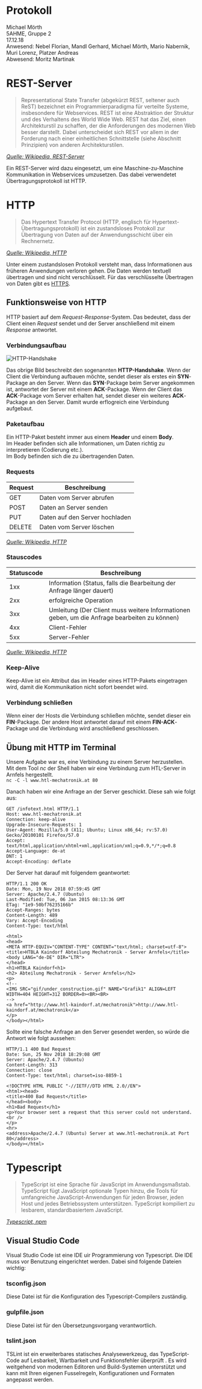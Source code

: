 # Protokoll
Michael Mörth  
5AHME, Gruppe 2  
17.12.18  
Anwesend: Nebel Florian, Mandl Gerhard, Michael Mörth, Mario Nabernik, Muri Lorenz, Platzer Andreas  
Abwesend: Moritz Martinak  

# REST-Server
> Representational State Transfer (abgekürzt REST, seltener auch ReST) bezeichnet ein Programmierparadigma für verteilte Systeme, insbesondere für Webservices. REST ist eine Abstraktion der Struktur und des Verhaltens des World Wide Web. REST hat das Ziel, einen Architekturstil zu schaffen, der die Anforderungen des modernen Web besser darstellt. Dabei unterscheidet sich REST vor allem in der Forderung nach einer einheitlichen Schnittstelle (siehe Abschnitt Prinzipien) von anderen Architekturstilen.
  
  *[Quelle: Wikipedia, REST-Server](https://de.wikipedia.org/wiki/Representational_State_Transfer)*  
  
Ein REST-Server wird dazu eingesetzt, um eine Maschine-zu-Maschine Kommunikation in Webservices umzusetzen. Das dabei verwendetet Übertragungsprotokoll ist HTTP.

# HTTP
> Das Hypertext Transfer Protocol (HTTP, englisch für Hypertext-Übertragungsprotokoll) ist ein zustandsloses Protokoll zur Übertragung von Daten auf der Anwendungsschicht über ein Rechnernetz.
  
  *[Quelle: Wikipedia, HTTP](https://de.wikipedia.org/wiki/Hypertext_Transfer_Protocol)*  

Unter einem zustandslosen Protokoll versteht man, dass Informationen aus früheren Anwendungen verloren gehen. Die Daten werden textuell übertragen und sind nicht verschlüsselt. Für das verschlüsselte Übertragen von Daten gibt es [HTTPS](https://de.wikipedia.org/wiki/Hypertext_Transfer_Protocol_Secure).

## Funktionsweise von HTTP
HTTP basiert auf dem *Request-Response*-System. Das bedeutet, dass der Client einen *Request* sendet und der Server anschließend mit einem *Response* antwortet.

### Verbindungsaufbau
![HTTP-Handshake](https://github.com/HTLMechatronics/m14-la1-sx/blob/moemim14/5AHME/HTTP_Handshake.png)

Das obrige Bild beschreibt den sogenannten **HTTP-Handshake**. Wenn der Client die Verbindung aufbauen möchte, sendet dieser als erstes ein **SYN**-Package an den Server. Wenn das **SYN**-Package beim Server angekommen ist, antwortet der Server mit einem **ACK**-Package. Wenn der Client das **ACK**-Package vom Server erhalten hat, sendet dieser ein weiteres **ACK**-Package an den Server. Damit wurde erflogreich eine Verbindung aufgebaut.

### Paketaufbau
Ein HTTP-Paket besteht immer aus einem **Header** und einem **Body**.  
Im Header befinden sich alle Informationen, um Daten richtig zu interpretieren (Codierung etc.).  
Im Body befinden sich die zu übertragenden Daten.

### Requests
Request | Beschreibung  
--- | ---  
GET | Daten vom Server abrufen  
POST | Daten an Server senden 
PUT | Daten auf den Server hochladen  
DELETE | Daten vom Server löschen 

*[Quelle: Wikipedia, HTTP](https://de.wikipedia.org/wiki/Hypertext_Transfer_Protocol)*

### Stauscodes
Statuscode | Beschreibung  
--- | ---  
1xx | Information (Status, falls die Bearbeitung der Anfrage länger dauert)  
2xx | erfolgreiche Operation  
3xx | Umleitung (Der Client muss weitere Informationen geben, um die Anfrage bearbeiten zu können)
4xx | Client-Fehler  
5xx | Server-Fehler

*[Quelle: Wikipedia, HTTP](https://de.wikipedia.org/wiki/Hypertext_Transfer_Protocol)*

### Keep-Alive
Keep-Alive ist ein Attribut das im Header eines HTTP-Pakets eingetragen wird, damit die Kommunikation nicht sofort beendet wird.

### Verbindung schließen
Wenn einer der Hosts die Verbindung schließen möchte, sendet dieser ein **FIN**-Package. Der andere Host antwortet darauf mit einem **FIN-ACK**-Package und die Verbindung wird anschließend geschlossen.

## Übung mit HTTP im Terminal
Unsere Aufgabe war es, eine Verbindung zu einem Server herzustellen.  
Mit dem Tool *nc* der Shell haben wir eine Verbindung zum HTL-Server in Arnfels hergestellt.  
`nc -C -l www.htl-mechatronik.at 80` 

Danach haben wir eine Anfrage an der Server geschickt. Diese sah wie folgt aus:
```
GET /infotext.html HTTP/1.1
Host: www.htl-mechatronik.at
Connection: keep-alive
Upgrade-Insecure-Requests: 1
User-Agent: Mozilla/5.0 (X11; Ubuntu; Linux x86_64; rv:57.0) Gecko/20100101 Firefox/57.0
Accept: text/html,application/xhtml+xml,application/xml;q=0.9,*/*;q=0.8
Accept-Language: de-at
DNT: 1
Accept-Encoding: deflate
```

Der Server hat darauf mit folgendem geantwortet:
```
HTTP/1.1 200 OK
Date: Mon, 19 Nov 2018 07:59:45 GMT
Server: Apache/2.4.7 (Ubuntu)
Last-Modified: Tue, 06 Jan 2015 08:13:36 GMT
ETag: "1e9-50bf76235166b"
Accept-Ranges: bytes
Content-Length: 489
Vary: Accept-Encoding
Content-Type: text/html

<html>
<head>
<META HTTP-EQUIV="CONTENT-TYPE" CONTENT="text/html; charset=utf-8">
<title>HTBLA Kaindorf Abteilung Mechatronik - Server Arnfels</title>
<body LANG="de-DE" DIR="LTR">
</head>
<h1>HTBLA Kaindorf<h1>
<h2> Abteilung Mechatronik - Server Arnfels</h2>
<p>
<!--
<IMG SRC="gif/under_construction.gif" NAME="Grafik1" ALIGN=LEFT WIDTH=404 HEIGHT=312 BORDER=0><BR><BR>
-->
<a href="http://www.htl-kaindorf.at/mechatronik">http://www.htl-kaindorf.at/mechatronik</a>
</p>
</body></html>
```

Sollte eine falsche Anfrage an den Server gesendet werden, so würde die Antwort wie folgt aussehen:
```
HTTP/1.1 400 Bad Request
Date: Sun, 25 Nov 2018 18:29:08 GMT
Server: Apache/2.4.7 (Ubuntu)
Content-Length: 313
Connection: close
Content-Type: text/html; charset=iso-8859-1

<!DOCTYPE HTML PUBLIC "-//IETF//DTD HTML 2.0//EN">
<html><head>
<title>400 Bad Request</title>
</head><body>
<h1>Bad Request</h1>
<p>Your browser sent a request that this server could not understand.<br />
</p>
<hr>
<address>Apache/2.4.7 (Ubuntu) Server at www.htl-mechatronik.at Port 80</address>
</body></html>
```

# Typescript
>TypeScript ist eine Sprache für JavaScript im Anwendungsmaßstab. TypeScript fügt JavaScript optionale Typen hinzu, die Tools für umfangreiche JavaScript-Anwendungen für jeden Browser, jeden Host und jedes Betriebssystem unterstützen. TypeScript kompiliert zu lesbarem, standardbasiertem JavaScript.

*[Typescript, npm](https://www.npmjs.com/package/typescript)*

## Visual Studio Code
Visual Studio Code ist eine IDE uir Programmierung von Typescript. Die IDE muss vor Benutzung eingerichtet werden. Dabei sind folgende Dateien wichtig:

### tsconfig.json
Diese Datei ist für die Konfiguration des Typescript-Compilers zuständig.

### gulpfile.json
Diese Datei ist für den Übersetzungsvorgang verantwortlich.

### tslint.json
TSLint ist ein erweiterbares statisches Analysewerkzeug, das TypeScript- Code auf Lesbarkeit, Wartbarkeit und Funktionsfehler überprüft . Es wird weitgehend von modernen Editoren und Build-Systemen unterstützt und kann mit Ihren eigenen Fusselregeln, Konfigurationen und Formaten angepasst werden.
